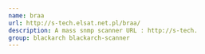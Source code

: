 ```yaml
---
name: braa
url: http://s-tech.elsat.net.pl/braa/
description: A mass snmp scanner URL : http://s-tech.
group: blackarch blackarch-scanner
---
```

